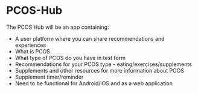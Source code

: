# PCOS-Hub


The PCOS Hub will be an app containing:

- A user platform where you can share recommendations and experiences 
- What is PCOS
- What type of PCOS do you have in test form
- Recommendations for your PCOS type - eating/exercises/supplements
- Supplements and other resources for more information about PCOS
- Supplement timer/reminder
- Need to be functional for Android/iOS and as a web application
